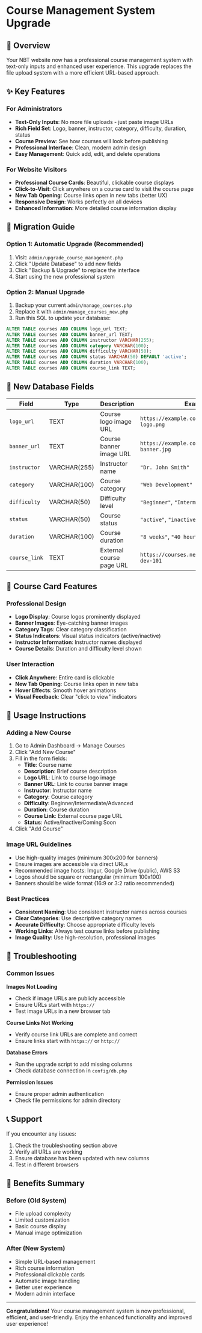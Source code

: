 # Course Management System Upgrade

## 🚀 Overview

Your NBT website now has a professional course management system with text-only inputs and enhanced user experience. This upgrade replaces the file upload system with a more efficient URL-based approach.

## ✨ Key Features

### For Administrators
- **Text-Only Inputs**: No more file uploads - just paste image URLs
- **Rich Field Set**: Logo, banner, instructor, category, difficulty, duration, status
- **Course Preview**: See how courses will look before publishing
- **Professional Interface**: Clean, modern admin design
- **Easy Management**: Quick add, edit, and delete operations

### For Website Visitors
- **Professional Course Cards**: Beautiful, clickable course displays
- **Click-to-Visit**: Click anywhere on a course card to visit the course page
- **New Tab Opening**: Course links open in new tabs (better UX)
- **Responsive Design**: Works perfectly on all devices
- **Enhanced Information**: More detailed course information display

## 🔄 Migration Guide

### Option 1: Automatic Upgrade (Recommended)
1. Visit: `admin/upgrade_course_management.php`
2. Click "Update Database" to add new fields
3. Click "Backup & Upgrade" to replace the interface
4. Start using the new professional system

### Option 2: Manual Upgrade
1. Backup your current `admin/manage_courses.php`
2. Replace it with `admin/manage_courses_new.php`
3. Run this SQL to update your database:

```sql
ALTER TABLE courses ADD COLUMN logo_url TEXT;
ALTER TABLE courses ADD COLUMN banner_url TEXT;
ALTER TABLE courses ADD COLUMN instructor VARCHAR(255);
ALTER TABLE courses ADD COLUMN category VARCHAR(100);
ALTER TABLE courses ADD COLUMN difficulty VARCHAR(50);
ALTER TABLE courses ADD COLUMN status VARCHAR(50) DEFAULT 'active';
ALTER TABLE courses ADD COLUMN duration VARCHAR(100);
ALTER TABLE courses ADD COLUMN course_link TEXT;
```

## 📝 New Database Fields

| Field | Type | Description | Example |
|-------|------|-------------|---------|
| `logo_url` | TEXT | Course logo image URL | `https://example.com/logos/course-logo.png` |
| `banner_url` | TEXT | Course banner image URL | `https://example.com/banners/course-banner.jpg` |
| `instructor` | VARCHAR(255) | Instructor name | `"Dr. John Smith"` |
| `category` | VARCHAR(100) | Course category | `"Web Development"` |
| `difficulty` | VARCHAR(50) | Difficulty level | `"Beginner"`, `"Intermediate"`, `"Advanced"` |
| `status` | VARCHAR(50) | Course status | `"active"`, `"inactive"`, `"coming_soon"` |
| `duration` | VARCHAR(100) | Course duration | `"8 weeks"`, `"40 hours"` |
| `course_link` | TEXT | External course page URL | `https://courses.nextbiggtech.com/web-dev-101` |

## 🎨 Course Card Features

### Professional Design
- **Logo Display**: Course logos prominently displayed
- **Banner Images**: Eye-catching banner images
- **Category Tags**: Clear category classification
- **Status Indicators**: Visual status indicators (active/inactive)
- **Instructor Information**: Instructor names displayed
- **Course Details**: Duration and difficulty level shown

### User Interaction
- **Click Anywhere**: Entire card is clickable
- **New Tab Opening**: Course links open in new tabs
- **Hover Effects**: Smooth hover animations
- **Visual Feedback**: Clear "click to view" indicators

## 🔧 Usage Instructions

### Adding a New Course
1. Go to Admin Dashboard → Manage Courses
2. Click "Add New Course"
3. Fill in the form fields:
   - **Title**: Course name
   - **Description**: Brief course description
   - **Logo URL**: Link to course logo image
   - **Banner URL**: Link to course banner image
   - **Instructor**: Instructor name
   - **Category**: Course category
   - **Difficulty**: Beginner/Intermediate/Advanced
   - **Duration**: Course duration
   - **Course Link**: External course page URL
   - **Status**: Active/Inactive/Coming Soon
4. Click "Add Course"

### Image URL Guidelines
- Use high-quality images (minimum 300x200 for banners)
- Ensure images are accessible via direct URLs
- Recommended image hosts: Imgur, Google Drive (public), AWS S3
- Logos should be square or rectangular (minimum 100x100)
- Banners should be wide format (16:9 or 3:2 ratio recommended)

### Best Practices
- **Consistent Naming**: Use consistent instructor names across courses
- **Clear Categories**: Use descriptive category names
- **Accurate Difficulty**: Choose appropriate difficulty levels
- **Working Links**: Always test course links before publishing
- **Image Quality**: Use high-resolution, professional images

## 🚨 Troubleshooting

### Common Issues

**Images Not Loading**
- Check if image URLs are publicly accessible
- Ensure URLs start with `https://`
- Test image URLs in a new browser tab

**Course Links Not Working**
- Verify course link URLs are complete and correct
- Ensure links start with `https://` or `http://`

**Database Errors**
- Run the upgrade script to add missing columns
- Check database connection in `config/db.php`

**Permission Issues**
- Ensure proper admin authentication
- Check file permissions for admin directory

## 📞 Support

If you encounter any issues:
1. Check the troubleshooting section above
2. Verify all URLs are working
3. Ensure database has been updated with new columns
4. Test in different browsers

## 🎯 Benefits Summary

### Before (Old System)
- File upload complexity
- Limited customization
- Basic course display
- Manual image optimization

### After (New System)
- Simple URL-based management
- Rich course information
- Professional clickable cards
- Automatic image handling
- Better user experience
- Modern admin interface

---

**Congratulations!** Your course management system is now professional, efficient, and user-friendly. Enjoy the enhanced functionality and improved user experience!
